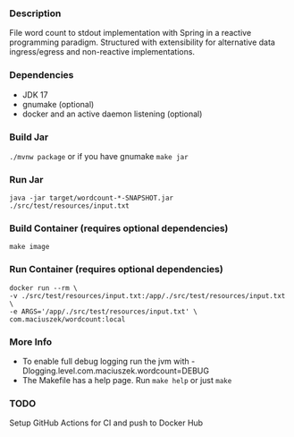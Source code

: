 ### Description

File word count to stdout implementation with Spring in a reactive programming paradigm. Structured with extensibility for alternative data ingress/egress and non-reactive implementations.

### Dependencies
* JDK 17
* gnumake (optional)
* docker and an active daemon listening (optional)

### Build Jar
`./mvnw package`
or if you have gnumake
`make jar`

### Run Jar
`java -jar target/wordcount-*-SNAPSHOT.jar ./src/test/resources/input.txt`

### Build Container (requires optional dependencies)
`make image`

### Run Container (requires optional dependencies)
```
docker run --rm \
-v ./src/test/resources/input.txt:/app/./src/test/resources/input.txt \
-e ARGS='/app/./src/test/resources/input.txt' \
com.maciuszek/wordcount:local
```

### More Info
* To enable full debug logging run the jvm with -Dlogging.level.com.maciuszek.wordcount=DEBUG
* The Makefile has a help page. Run `make help` or just `make`

### TODO
Setup GitHub Actions for CI and push to Docker Hub
